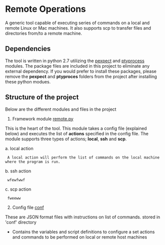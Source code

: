 # Remote Operations
A generic tool capable of executing series of commands on a local and remote Linux or Mac machines. It also supports
scp to transfer files and directories from/to a remote machine.

## Dependencies
The tool is written in python 2.7 utilizing the [pexpect](https://pypi.org/project/pexpect/) and [ptyprocess](https://pypi.org/project/ptyprocess/) modules. 
The package files are included in this project to eliminate any external dependency. If you would prefer to install these packages, please remove the **pexpect** and **ptyproces** folders from the project after installing these python modues.

## Structure of the project
Below are the different modules and files in the project

1. Framework module [remote.py](https://github.com/ajmalyusuf/cluster-tools/edit/master/remote_commands/remote.py)

This is the heart of the tool. This module takes a config file (explained below) and executes the list of **actions** specified in the config file. The module supports three types of actions; **local**, **ssh** and **scp**.

a. local action
   
     A local action will perform the list of commands on the local machine where the program is run.

b. ssh action
   
     wfewfwwf
  
c. scp action
   
     fweeww

2. Config file [conf](https://github.com/ajmalyusuf/cluster-tools/edit/master/remote_commands/conf)

These are JSON format files with instructions on list of commands. 
stored in 'conf' directory
- Contains the variables and script definitions to configure a set actions and commands to be performed on local or
remote host machines




